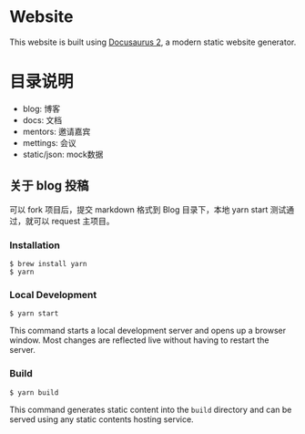 # Website

This website is built using [Docusaurus 2](https://docusaurus.io/), a modern static website generator.

# 目录说明
  - blog: 博客
  - docs: 文档
  - mentors: 邀请嘉宾
  - mettings: 会议
  - static/json: mock数据
  
## 关于 blog 投稿
  可以 fork 项目后，提交 markdown 格式到 Blog 目录下，本地 yarn start 测试通过，就可以 request 主项目。

### Installation

```
$ brew install yarn
$ yarn
```

### Local Development

```
$ yarn start
```

This command starts a local development server and opens up a browser window. Most changes are reflected live without having to restart the server.

### Build

```
$ yarn build
```

This command generates static content into the `build` directory and can be served using any static contents hosting service.





